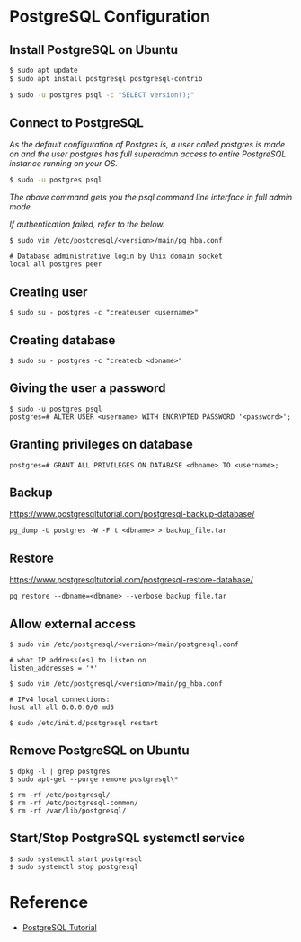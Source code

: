 # PostgreSQL Configuration 

## Install PostgreSQL on Ubuntu
```bash
$ sudo apt update
$ sudo apt install postgresql postgresql-contrib
```
```bash
$ sudo -u postgres psql -c "SELECT version();"
```

## Connect to PostgreSQL
_As the default configuration of Postgres is, a user called postgres is made on and the user postgres has full superadmin access to entire PostgreSQL instance running on your OS._
```bash
$ sudo -u postgres psql
```

_The above command gets you the psql command line interface in full admin mode._


_If authentication failed, refer to the below._
```
$ sudo vim /etc/postgresql/<version>/main/pg_hba.conf

# Database administrative login by Unix domain socket
local all postgres peer
```

## Creating user
```
$ sudo su - postgres -c "createuser <username>"
```

## Creating database
```
$ sudo su - postgres -c "createdb <dbname>"
```

## Giving the user a password
```
$ sudo -u postgres psql
postgres=# ALTER USER <username> WITH ENCRYPTED PASSWORD '<password>';
```

## Granting privileges on database
```
postgres=# GRANT ALL PRIVILEGES ON DATABASE <dbname> TO <username>;
```

## Backup
https://www.postgresqltutorial.com/postgresql-backup-database/
```
pg_dump -U postgres -W -F t <dbname> > backup_file.tar
```

## Restore
https://www.postgresqltutorial.com/postgresql-restore-database/
```
pg_restore --dbname=<dbname> --verbose backup_file.tar
```

## Allow external access
```
$ sudo vim /etc/postgresql/<version>/main/postgresql.conf

# what IP address(es) to listen on
listen_addresses = '*' 
```

```
$ sudo vim /etc/postgresql/<version>/main/pg_hba.conf

# IPv4 local connections:
host all all 0.0.0.0/0 md5
```
```
$ sudo /etc/init.d/postgresql restart
```

## Remove PostgreSQL on Ubuntu
```
$ dpkg -l | grep postgres
$ sudo apt-get --purge remove postgresql\*
```

```
$ rm -rf /etc/postgresql/
$ rm -rf /etc/postgresql-common/
$ rm -rf /var/lib/postgresql/
```

## Start/Stop PostgreSQL systemctl service
```
$ sudo systemctl start postgresql
$ sudo systemctl stop postgresql
```

# Reference

- [PostgreSQL Tutorial](https://www.postgresqltutorial.com/)
